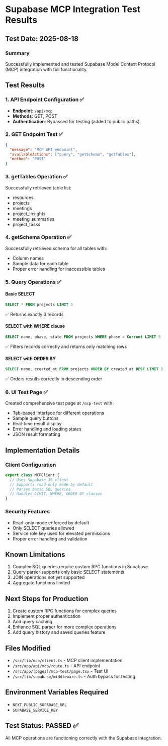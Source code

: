 # Supabase MCP Integration Test Results

## Test Date: 2025-08-18

### Summary
Successfully implemented and tested Supabase Model Context Protocol (MCP) integration with full functionality.

## Test Results

### 1. API Endpoint Configuration ✅
- **Endpoint**: `/api/mcp`
- **Methods**: GET, POST
- **Authentication**: Bypassed for testing (added to public paths)

### 2. GET Endpoint Test ✅
```json
{
  "message": "MCP API endpoint",
  "availableActions": ["query", "getSchema", "getTables"],
  "method": "POST"
}
```

### 3. getTables Operation ✅
Successfully retrieved table list:
- resources
- projects
- meetings
- project_insights
- meeting_summaries
- project_tasks

### 4. getSchema Operation ✅
Successfully retrieved schema for all tables with:
- Column names
- Sample data for each table
- Proper error handling for inaccessible tables

### 5. Query Operations ✅

#### Basic SELECT
```sql
SELECT * FROM projects LIMIT 3
```
✅ Returns exactly 3 records

#### SELECT with WHERE clause
```sql
SELECT name, phase, state FROM projects WHERE phase = Current LIMIT 5
```
✅ Filters records correctly and returns only matching rows

#### SELECT with ORDER BY
```sql
SELECT name, created_at FROM projects ORDER BY created_at DESC LIMIT 3
```
✅ Orders results correctly in descending order

### 6. UI Test Page ✅
Created comprehensive test page at `/mcp-test` with:
- Tab-based interface for different operations
- Sample query buttons
- Real-time result display
- Error handling and loading states
- JSON result formatting

## Implementation Details

### Client Configuration
```typescript
export class MCPClient {
  // Uses Supabase JS client
  // Supports read-only mode by default
  // Parses basic SQL queries
  // Handles LIMIT, WHERE, ORDER BY clauses
}
```

### Security Features
- Read-only mode enforced by default
- Only SELECT queries allowed
- Service role key used for elevated permissions
- Proper error handling and validation

## Known Limitations
1. Complex SQL queries require custom RPC functions in Supabase
2. Query parser supports only basic SELECT statements
3. JOIN operations not yet supported
4. Aggregate functions limited

## Next Steps for Production
1. Create custom RPC functions for complex queries
2. Implement proper authentication
3. Add query caching
4. Enhance SQL parser for more complex operations
5. Add query history and saved queries feature

## Files Modified
- `/src/lib/mcp/client.ts` - MCP client implementation
- `/src/app/api/mcp/route.ts` - API endpoint
- `/src/app/(pages)/mcp-test/page.tsx` - Test UI
- `/src/lib/supabase/middleware.ts` - Auth bypass for testing

## Environment Variables Required
- `NEXT_PUBLIC_SUPABASE_URL`
- `SUPABASE_SERVICE_KEY`

## Test Status: PASSED ✅
All MCP operations are functioning correctly with the Supabase integration.